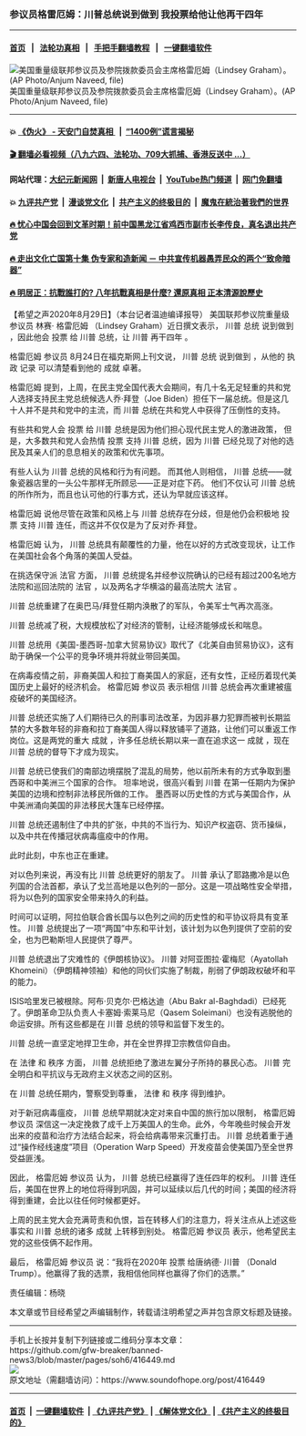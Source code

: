 ### 参议员格雷厄姆：川普总统说到做到 我投票给他让他再干四年
------------------------

#### [首页](https://github.com/gfw-breaker/banned-news3/blob/master/README.md) &nbsp;&nbsp;|&nbsp;&nbsp; [法轮功真相](https://github.com/begood0513/basic/blob/master/README.md)  &nbsp;&nbsp;|&nbsp;&nbsp; [手把手翻墙教程](https://github.com/gfw-breaker/guides/wiki)  &nbsp;&nbsp;|&nbsp;&nbsp; [一键翻墙软件](https://github.com/gfw-breaker/nogfw/blob/master/README.md)  



<div><img alt="美国重量级联邦参议员及参院拨款委员会主席格雷厄姆（Lindsey Graham）。(AP Photo/Anjum Naveed, file)" src="https://img.soundofhope.org/2020-04/1586384253435.jpg"/>
<br/><figcaption class="caption">
 美国重量级联邦参议员及参院拨款委员会主席格雷厄姆（Lindsey Graham）。(AP Photo/Anjum Naveed, file)
</figcaption></div><hr/>

#### 💥 [《伪火》 - 天安门自焚真相 ](http://141.164.51.119:10000/videos/blog/weihuo.html)&nbsp; |&nbsp; [“1400例”谎言揭秘  ](http://141.164.51.119:10000/videos/blog/jiexi1400.html)

#### [ 🎬  翻墙必看视频（八九六四、法轮功、709大抓捕、香港反送中 ...）](https://github.com/gfw-breaker/links/blob/master/banned.md)

#### 网站代理：[大纪元新闻网](http://167.172.10.89:10080/gb/) &nbsp;|&nbsp; [新唐人电视台](http://167.172.10.89:8808/gb/)  &nbsp;|&nbsp; [YouTube热门频道](http://158.247.203.241/youtube.html) &nbsp;|&nbsp; [网门免翻墙](http://158.247.203.241:11000/show.aspx?name=ogHome)

#### 💥 [九评共产党](http://141.164.51.119:10000/videos/res/jiuping/)&nbsp; |&nbsp; [漫谈党文化](http://141.164.51.119:10000/videos/res/mtdwh/)&nbsp; |&nbsp; [共产主义的终极目的](http://141.164.51.119:10000/videos/res/zjmd/)&nbsp; |&nbsp; [魔鬼在統治著我們的世界](http://141.164.51.119:10000/videos/res/TheSpecter/)  

#### [ 🔥  忧心中国会回到文革时期！前中国黑龙江省鸡西市副市长李传良，真名退出共产党](http://141.164.51.119:10000/videos/news/quit01.html)

#### [ 🔥  走出文化亡国第十集 伪专家和造新闻 － 中共宣传机器愚弄民众的两个“致命暗器”](http://141.164.51.119:10000/videos/news/../res/zcwhwg/index.html)

#### [ 🔥  明居正：抗戰誰打的? 八年抗戰真相是什麼? 還原真相 正本清源說歷史](http://141.164.51.119:10000/videos/news/mjz01.html)

<div><div class="Content__Wrapper sc-1bvya0-0 grZQxZ">
 <p class="meta-top">
  <span class="meta">
   【希望之声2020年8月29日】（本台记者温迪编译报导）
  </span>
  美国联邦参议院重量级
  <ok href="/term/3367">
   参议员
  </ok>
  林赛·
  <ok href="/term/71865">
   格雷厄姆
  </ok>
  （Lindsey Graham）近日撰文表示，
  <ok href="/term/1041">
   川普
  </ok>
  总统
  <ok href="/term/31122">
   说到做到
  </ok>
  ，因此他会
  <ok href="/term/14073">
   投票
  </ok>
  给
  <ok href="/term/1041">
   川普
  </ok>
  总统，让
  <ok href="/term/1041">
   川普
  </ok>
  <ok href="/term/363445">
   再干四年
  </ok>
  。
 </p>
 <p>
  <ok href="/term/71865">
   格雷厄姆
  </ok>
  <ok href="/term/3367">
   参议员
  </ok>
  8月24日在福克斯网上刊文说，
  <ok href="/term/1041">
   川普
  </ok>
  总统
  <ok href="/term/31122">
   说到做到
  </ok>
  ，从他的
  <ok href="/term/88789">
   执政
  </ok>
  <ok href="/term/67906">
   记录
  </ok>
  可以清楚看到他的
  <ok href="/term/96139">
   成就
  </ok>
  卓著。
 </p>
 <div class="AD_Embed__Wrap-sc-1xslmin-0 igMuqX module desktop">
  <div>
  </div>
 </div>
 <p>
  <ok href="/term/71865">
   格雷厄姆
  </ok>
  提到，上周，在民主党全国代表大会期间，有几十名无足轻重的共和党人选择支持民主党总统候选人乔·拜登（Joe Biden）担任下一届总统。但是这几十人并不是共和党中的主流，而
  <ok href="/term/1041">
   川普
  </ok>
  总统在共和党人中获得了压倒性的支持。
 </p>
 <p>
  有些共和党人会
  <ok href="/term/14073">
   投票
  </ok>
  给
  <ok href="/term/1041">
   川普
  </ok>
  总统是因为他们担心现代民主党人的激进政策， 但是，大多数共和党人会热情
  <ok href="/term/14073">
   投票
  </ok>
  支持
  <ok href="/term/1041">
   川普
  </ok>
  总统，因为
  <ok href="/term/1041">
   川普
  </ok>
  已经兑现了对他的选民及其亲人们的息息相关的政策和优先事项。
 </p>
 <p>
  有些人认为
  <ok href="/term/1041">
   川普
  </ok>
  总统的风格和行为有问题。 而其他人则相信，
  <ok href="/term/1041">
   川普
  </ok>
  总统——就象瓷器店里的一头公牛那样无所顾忌——正是对症下药。 他们不仅认可
  <ok href="/term/1041">
   川普
  </ok>
  总统的所作所为，而且也认可他的行事方式，还认为早就应该这样。
 </p>
 <p>
  <ok href="/term/71865">
   格雷厄姆
  </ok>
  说他尽管在政策和风格上与
  <ok href="/term/1041">
   川普
  </ok>
  总统存在分歧，但是他仍会积极地
  <ok href="/term/14073">
   投票
  </ok>
  支持
  <ok href="/term/1041">
   川普
  </ok>
  连任，而这并不仅仅是为了反对乔·拜登。
 </p>
 <p>
  <ok href="/term/71865">
   格雷厄姆
  </ok>
  认为，
  <ok href="/term/1041">
   川普
  </ok>
  总统具有颠覆性的力量，他在以好的方式改变现状，让工作在美国社会各个角落的美国人受益。
 </p>
 <p>
  在挑选保守派
  <ok href="/term/2785">
   法官
  </ok>
  方面，
  <ok href="/term/1041">
   川普
  </ok>
  总统提名并经参议院确认的已经有超过200名地方法院和巡回法院的
  <ok href="/term/2785">
   法官
  </ok>
  ，以及两名才华横溢的最高法院大
  <ok href="/term/2785">
   法官
  </ok>
  。
 </p>
 <p>
  <ok href="/term/1041">
   川普
  </ok>
  总统重建了在奥巴马/拜登任期内涣散了的军队，令美军士气再次高涨。
 </p>
 <p>
  <ok href="/term/1041">
   川普
  </ok>
  总统减了税，大规模放松了对经济的管制，让经济能够成长和喘息。
 </p>
 <p>
  <ok href="/term/1041">
   川普
  </ok>
  总统用《美国-墨西哥-加拿大贸易协议》取代了《北美自由贸易协议》，这有助于确保一个公平的竞争环境并将就业带回美国。
 </p>
 <p>
  在病毒疫情之前，非裔美国人和拉丁裔美国人的家庭，还有女性，正经历着现代美国历史上最好的经济机会。
  <ok href="/term/71865">
   格雷厄姆
  </ok>
  <ok href="/term/3367">
   参议员
  </ok>
  表示相信
  <ok href="/term/1041">
   川普
  </ok>
  总统会再次重建被瘟疫破坏的美国经济。
 </p>
 <p>
  <ok href="/term/1041">
   川普
  </ok>
  总统还实施了人们期待已久的刑事司法改革，为因非暴力犯罪而被判长期监禁的大多数年轻的非裔和拉丁裔美国人得以释放铺平了道路，让他们可以重返工作岗位。这是两党的重大
  <ok href="/term/96139">
   成就
  </ok>
  ，许多任总统长期以来一直在追求这一
  <ok href="/term/96139">
   成就
  </ok>
  ，现在
  <ok href="/term/1041">
   川普
  </ok>
  总统的督导下才成为现实。
 </p>
 <p>
  <ok href="/term/1041">
   川普
  </ok>
  总统已使我们的南部边境摆脱了混乱的局势，他以前所未有的方式争取到墨西哥和中美洲三个国家的合作。 坦率地说，很高兴看到
  <ok href="/term/1041">
   川普
  </ok>
  在第一任期内为保护美国的边境和控制非法移民所做的工作。 墨西哥以历史性的方式与美国合作，从中美洲涌向美国的非法移民大篷车已经停摆。
 </p>
 <p>
  <ok href="/term/1041">
   川普
  </ok>
  总统还遏制住了中共的扩张，中共的不当行为、知识产权盗窃、货币操纵，以及中共在传播冠状病毒瘟疫中的作用。
 </p>
 <p>
  此时此刻，中东也正在重建。
 </p>
 <p>
  对以色列来说，再没有比
  <ok href="/term/1041">
   川普
  </ok>
  总统更好的朋友了。
  <ok href="/term/1041">
   川普
  </ok>
  承认了耶路撒冷是以色列国的合法首都，承认了戈兰高地是以色列的一部分。这是一项战略性安全举措，将为以色列的国家安全带来持久的利益。
 </p>
 <div class="AD_Embed__Wrap-sc-1xslmin-0 igMuqX module desktop">
  <div>
  </div>
 </div>
 <p>
  时间可以证明，阿拉伯联合酋长国与以色列之间的历史性的和平协议将具有变革性。
  <ok href="/term/1041">
   川普
  </ok>
  总统提出了一项“两国”中东和平计划，该计划为以色列提供了空前的安全，也为巴勒斯坦人民提供了尊严。
 </p>
 <p>
  <ok href="/term/1041">
   川普
  </ok>
  总统退出了灾难性的《伊朗核协议》。
  <ok href="/term/1041">
   川普
  </ok>
  对阿亚图拉·霍梅尼（Ayatollah Khomeini）（伊朗精神领袖）和他的同伙们实施了制裁，削弱了伊朗政权破坏和平的能力。
 </p>
 <p>
  ISIS哈里发已被根除。阿布·贝克尔·巴格达迪（Abu Bakr al-Baghdadi）已经死了。伊朗革命卫队负责人卡塞姆·索莱马尼（Qasem Soleimani）也没有逃脱他的命运安排。所有这些都是在
  <ok href="/term/1041">
   川普
  </ok>
  总统的领导和监督下发生的。
 </p>
 <p>
  <ok href="/term/1041">
   川普
  </ok>
  总统一直坚定地捍卫生命，并在全世界捍卫宗教信仰自由。
 </p>
 <p>
  在
  <ok href="/term/5537">
   法律
  </ok>
  和
  <ok href="/term/109917">
   秩序
  </ok>
  方面，
  <ok href="/term/1041">
   川普
  </ok>
  总统拒绝了激进左翼分子所持的暴民心态。
  <ok href="/term/1041">
   川普
  </ok>
  完全明白和平抗议与无政府主义状态之间的区别。
 </p>
 <p>
  在
  <ok href="/term/1041">
   川普
  </ok>
  总统任期内，警察受到尊重，
  <ok href="/term/5537">
   法律
  </ok>
  和
  <ok href="/term/109917">
   秩序
  </ok>
  得到维护。
 </p>
 <p>
  对于新冠病毒瘟疫，
  <ok href="/term/1041">
   川普
  </ok>
  总统早期就决定对来自中国的旅行加以限制，
  <ok href="/term/71865">
   格雷厄姆
  </ok>
  <ok href="/term/3367">
   参议员
  </ok>
  深信这一决定挽救了成千上万美国人的生命。此外，今年晚些时候会开发出来的疫苗和治疗方法结合起来，将会给病毒带来沉重打击。
  <ok href="/term/1041">
   川普
  </ok>
  总统着重于通过“操作经线速度”项目（Operation Warp Speed）开发疫苗会使美国乃至全世界受益匪浅。
 </p>
 <p>
  因此，
  <ok href="/term/71865">
   格雷厄姆
  </ok>
  <ok href="/term/3367">
   参议员
  </ok>
  认为，
  <ok href="/term/1041">
   川普
  </ok>
  总统已经赢得了连任四年的权利。
  <ok href="/term/1041">
   川普
  </ok>
  连任后，美国在世界上的地位将得到巩固，并可以延续以后几代的时间；美国的经济将得到重建，会比以往任何时候都更好。
 </p>
 <p>
  上周的民主党大会充满苛责和仇恨，旨在转移人们的注意力，将关注点从上述这些事实和
  <ok href="/term/1041">
   川普
  </ok>
  总统的诸多
  <ok href="/term/96139">
   成就
  </ok>
  上转移到别处。
  <ok href="/term/71865">
   格雷厄姆
  </ok>
  <ok href="/term/3367">
   参议员
  </ok>
  表示，他希望民主党的这些伎俩不起作用。
 </p>
 <p>
  最后，
  <ok href="/term/71865">
   格雷厄姆
  </ok>
  <ok href="/term/3367">
   参议员
  </ok>
  说：“我将在2020年
  <ok href="/term/14073">
   投票
  </ok>
  给唐纳德·
  <ok href="/term/1041">
   川普
  </ok>
  （Donald Trump）。他赢得了我的选票，我相信他同样也赢得了你们的选票。”
 </p>
 <p class="meta-btm">
  责任编辑：杨晓
 </p>
 <p class="meta-btm">
  本文章或节目经希望之声编辑制作，转载请注明希望之声并包含原文标题及链接。
 </p>
</div>
</div>
<hr/>
手机上长按并复制下列链接或二维码分享本文章：<br/>
https://github.com/gfw-breaker/banned-news3/blob/master/pages/soh6/416449.md <br/>
<a href='https://github.com/gfw-breaker/banned-news3/blob/master/pages/soh6/416449.md'><img src='https://github.com/gfw-breaker/banned-news3/blob/master/pages/soh6/416449.md.png'/></a> <br/>
原文地址（需翻墙访问）：https://www.soundofhope.org/post/416449


------------------------
#### [首页](https://github.com/gfw-breaker/banned-news3/blob/master/README.md) &nbsp;|&nbsp; [一键翻墙软件](https://github.com/gfw-breaker/nogfw/blob/master/README.md) &nbsp;| [《九评共产党》](https://github.com/gfw-breaker/9ping.md/blob/master/README.md#九评之一评共产党是什么) | [《解体党文化》](https://github.com/gfw-breaker/jtdwh.md/blob/master/README.md) | [《共产主义的终极目的》](https://github.com/gfw-breaker/gczydzjmd.md/blob/master/README.md)


<img src='http://gfw-breaker.win/banned-news3/pages/soh6/416449.md' width='0px' height='0px'/>